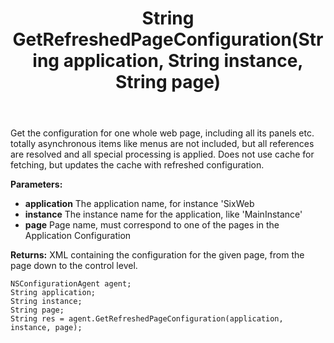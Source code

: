 ﻿---
uid: crmscript_ref_NSConfigurationAgent_GetRefreshedPageConfiguration
title: String GetRefreshedPageConfiguration(String application, String instance, String page)
intellisense: NSConfigurationAgent.GetRefreshedPageConfiguration
keywords: NSConfigurationAgent, GetRefreshedPageConfiguration
so.topic: reference
---

Get the configuration for one whole web page, including all its panels etc.  totally asynchronous items like menus are not included, but all references are resolved and all special processing is applied. Does not use cache for fetching, but updates the cache with refreshed configuration.

**Parameters:**
 - **application** The application name, for instance 'SixWeb
 - **instance** The instance name for the application, like 'MainInstance'
 - **page** Page name, must correspond to one of the pages in the Application Configuration

**Returns:** XML containing the configuration for the given page, from the page down to the control level.

```crmscript
NSConfigurationAgent agent;
String application;
String instance;
String page;
String res = agent.GetRefreshedPageConfiguration(application, instance, page);
```

